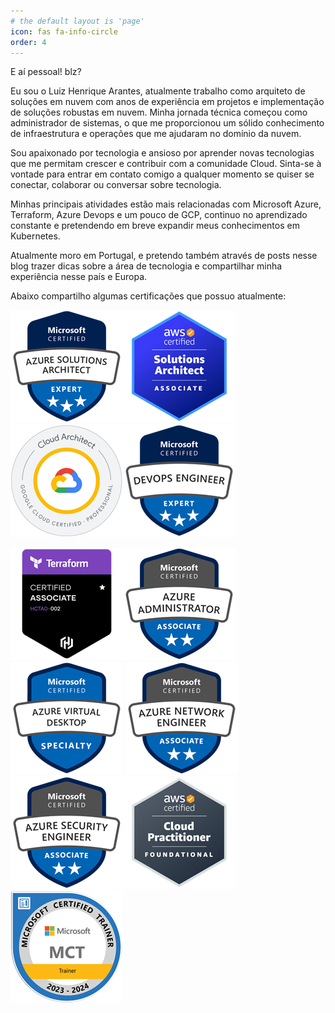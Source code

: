 ```yaml
---
# the default layout is 'page'
icon: fas fa-info-circle
order: 4
---
```


E aí pessoal! blz? 

Eu sou o Luiz Henrique Arantes, atualmente trabalho como arquiteto de soluções em nuvem com anos de experiência em projetos e implementação de soluções robustas em nuvem. Minha jornada técnica começou como administrador de sistemas, o que me proporcionou um sólido conhecimento de infraestrutura e operações que me ajudaram no domínio da nuvem.

Sou apaixonado por tecnologia e ansioso por aprender novas tecnologias que me permitam crescer e contribuir com a comunidade Cloud. Sinta-se à vontade para entrar em contato comigo a qualquer momento se quiser se conectar, colaborar ou conversar sobre tecnologia.

Minhas principais atividades estão mais relacionadas com Microsoft Azure, Terraform, Azure Devops e um pouco de GCP, continuo no aprendizado constante e pretendendo em breve expandir meus conhecimentos em Kubernetes.

Atualmente moro em Portugal, e pretendo também através de posts nesse blog trazer dicas sobre a área de tecnologia e compartilhar minha experiência nesse país e Europa.

Abaixo compartilho algumas certificações que possuo atualmente:

![Azure Architect](/assets/img/about/azure-architect.png)![AWS Architect](/assets/img/about/aws-architect.png)![GCP Architect](/assets/img/about/gcp-architect.png)![Azure Devops](/assets/img/about/azure-devops.png)

![Terraform](/assets/img/about/terraform.png)![azure-administrator](/assets/img/about/azure-administrator.png)![Azure AVD](/assets/img/about/azure-avd.png)
![Azure Network](/assets/img/about/azure-network.png)![Azure Security](/assets/img/about/azure-security.png)![AWS Practitioner](/assets/img/about/aws-practitioner.png)![MCT](/assets/img/about/mct.png)  



